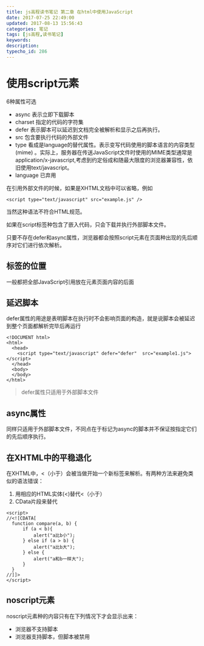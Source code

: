 ```yaml
---
title: js高程读书笔记 第二章 在html中使用JavaScript
date: 2017-07-25 22:49:00
updated: 2017-08-13 15:56:43
categories: 笔记
tags: [js高程,读书笔记]
keywords:
description:
typecho_id: 286
---
```



# 使用script元素
6种属性可选
- async 表示立即下载脚本
- charset 指定的代码的字符集
- defer 表示脚本可以延迟到文档完全被解析和显示之后再执行。
- src 包含要执行代码的外部文件
- type 看成是language的替代属性。表示变写代码使用的脚本语言的内容类型(mime) 。实际上，服务器在传送JavaScript文件时使用的MIME类型通常是application/x-javascript,考虑到约定俗成和随最大限度的浏览器兼容性，依旧使用text/javascript。
- language 已弃用

在引用外部文件的时候，如果是XHTML文档中可以省略</script>，例如


<!--more-->


 
```
<script type="text/javascript" src="example.js" />
```

当然这种语法不符合HTML规范。

如果在script标签种包含了嵌入代码，只会下载并执行外部脚本文件。

只要不存在defer和async属性，浏览器都会按照script元素在页面种出现的先后顺序对它们进行依次解析。

## 标签的位置
一般都把全部JavaScript引用放在<body>元素页面内容的后面

## 延迟脚本
defer属性的用途是表明脚本在执行时不会影响页面的构造，就是说脚本会被延迟到整个页面都解析完毕后再运行
```
<!DOCUMENT html>
<html>
  <head>
    <script type="text/javascript" defer="defer"  src="example1.js"></script>
  </head>
  <body>
  </body>
</html>
```
> defer属性只适用于外部脚本文件

## async属性
同样只适用于外部脚本文件，不同点在于标记为async的脚本并不保证按指定它们的先后顺序执行。

## 在XHTML中的平稳退化
在XHTML中，<（小于）会被当做开始一个新标签来解析。有两种方法来避免类似的语法错误：
1. 用相应的HTML实体(&lt;)替代<（小于）
2. CData片段来替代
```
<script>
//<![CDATA[
  function compare(a, b) {
      if (a < b){
          alert("a比b小");
      } else if (a > b) {
          alert("a比b大");
      } else {
          alert("a和b一样大");
      }
  }
//]]>
</script>
```
## noscript元素
noscript元素种的内容只有在下列情况下才会显示出来：
- 浏览器不支持脚本
- 浏览器支持脚本，但脚本被禁用
